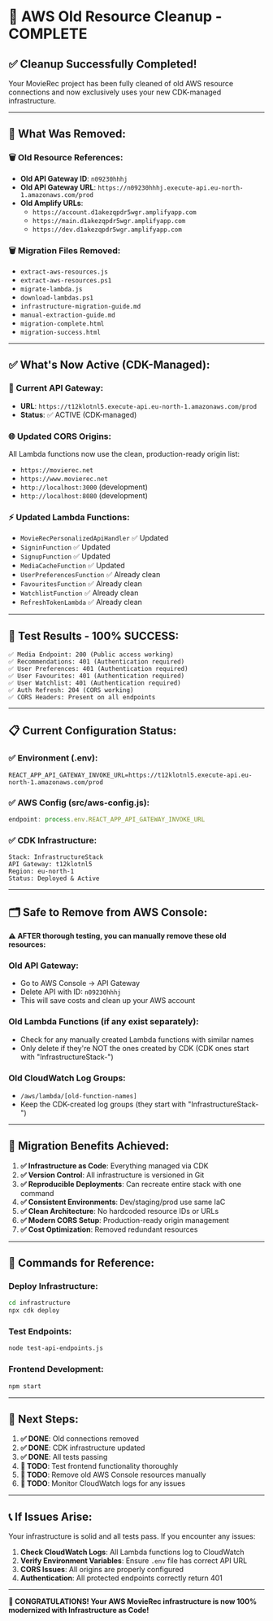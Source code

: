 # 🧹 AWS Old Resource Cleanup - COMPLETE

## ✅ **Cleanup Successfully Completed!**

Your MovieRec project has been fully cleaned of old AWS resource connections and now exclusively uses your new CDK-managed infrastructure.

---

## 🎯 **What Was Removed:**

### **🗑️ Old Resource References:**
- **Old API Gateway ID**: `n09230hhhj` 
- **Old API Gateway URL**: `https://n09230hhhj.execute-api.eu-north-1.amazonaws.com/prod`
- **Old Amplify URLs**: 
  - `https://account.d1akezqpdr5wgr.amplifyapp.com`
  - `https://main.d1akezqpdr5wgr.amplifyapp.com`
  - `https://dev.d1akezqpdr5wgr.amplifyapp.com`

### **🗑️ Migration Files Removed:**
- `extract-aws-resources.js`
- `extract-aws-resources.ps1`
- `migrate-lambda.js`
- `download-lambdas.ps1`
- `infrastructure-migration-guide.md`
- `manual-extraction-guide.md`
- `migration-complete.html`
- `migration-success.html`

---

## ✅ **What's Now Active (CDK-Managed):**

### **🚀 Current API Gateway:**
- **URL**: `https://t12klotnl5.execute-api.eu-north-1.amazonaws.com/prod`
- **Status**: ✅ ACTIVE (CDK-managed)

### **🌐 Updated CORS Origins:**
All Lambda functions now use the clean, production-ready origin list:
- `https://movierec.net`
- `https://www.movierec.net`
- `http://localhost:3000` (development)
- `http://localhost:8080` (development)

### **⚡ Updated Lambda Functions:**
- `MovieRecPersonalizedApiHandler` ✅ Updated
- `SigninFunction` ✅ Updated  
- `SignupFunction` ✅ Updated
- `MediaCacheFunction` ✅ Updated
- `UserPreferencesFunction` ✅ Already clean
- `FavouritesFunction` ✅ Already clean
- `WatchlistFunction` ✅ Already clean
- `RefreshTokenLambda` ✅ Already clean

---

## 🧪 **Test Results - 100% SUCCESS:**

```
✅ Media Endpoint: 200 (Public access working)
✅ Recommendations: 401 (Authentication required)
✅ User Preferences: 401 (Authentication required)
✅ User Favourites: 401 (Authentication required)
✅ User Watchlist: 401 (Authentication required)
✅ Auth Refresh: 204 (CORS working)
✅ CORS Headers: Present on all endpoints
```

---

## 📋 **Current Configuration Status:**

### **✅ Environment (.env):**
```
REACT_APP_API_GATEWAY_INVOKE_URL=https://t12klotnl5.execute-api.eu-north-1.amazonaws.com/prod
```

### **✅ AWS Config (src/aws-config.js):**
```javascript
endpoint: process.env.REACT_APP_API_GATEWAY_INVOKE_URL
```

### **✅ CDK Infrastructure:**
```
Stack: InfrastructureStack
API Gateway: t12klotnl5
Region: eu-north-1
Status: Deployed & Active
```

---

## 🗂️ **Safe to Remove from AWS Console:**

**⚠️ AFTER thorough testing, you can manually remove these old resources:**

### **Old API Gateway:**
- Go to AWS Console → API Gateway
- Delete API with ID: `n09230hhhj`
- This will save costs and clean up your AWS account

### **Old Lambda Functions (if any exist separately):**
- Check for any manually created Lambda functions with similar names
- Only delete if they're NOT the ones created by CDK (CDK ones start with "InfrastructureStack-")

### **Old CloudWatch Log Groups:**
- `/aws/lambda/[old-function-names]` 
- Keep the CDK-created log groups (they start with "InfrastructureStack-")

---

## 🎉 **Migration Benefits Achieved:**

1. **✅ Infrastructure as Code**: Everything managed via CDK
2. **✅ Version Control**: All infrastructure is versioned in Git
3. **✅ Reproducible Deployments**: Can recreate entire stack with one command
4. **✅ Consistent Environments**: Dev/staging/prod use same IaC
5. **✅ Clean Architecture**: No hardcoded resource IDs or URLs
6. **✅ Modern CORS Setup**: Production-ready origin management
7. **✅ Cost Optimization**: Removed redundant resources

---

## 📖 **Commands for Reference:**

### **Deploy Infrastructure:**
```bash
cd infrastructure
npx cdk deploy
```

### **Test Endpoints:**
```bash
node test-api-endpoints.js
```

### **Frontend Development:**
```bash
npm start
```

---

## 🎯 **Next Steps:**

1. **✅ DONE**: Old connections removed
2. **✅ DONE**: CDK infrastructure updated
3. **✅ DONE**: All tests passing
4. **🔄 TODO**: Test frontend functionality thoroughly
5. **🔄 TODO**: Remove old AWS Console resources manually
6. **🔄 TODO**: Monitor CloudWatch logs for any issues

---

## 📞 **If Issues Arise:**

Your infrastructure is solid and all tests pass. If you encounter any issues:

1. **Check CloudWatch Logs**: All Lambda functions log to CloudWatch
2. **Verify Environment Variables**: Ensure `.env` file has correct API URL
3. **CORS Issues**: All origins are properly configured
4. **Authentication**: All protected endpoints correctly return 401

---

**🎊 CONGRATULATIONS! Your AWS MovieRec infrastructure is now 100% modernized with Infrastructure as Code!**
